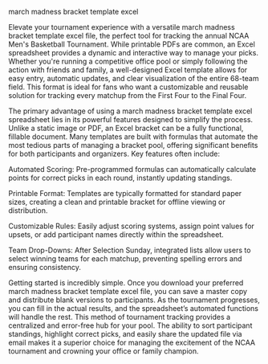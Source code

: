 march madness bracket template excel


Elevate your tournament experience with a versatile march madness bracket template excel file, the perfect tool for tracking the annual NCAA Men's Basketball Tournament. While printable PDFs are common, an Excel spreadsheet provides a dynamic and interactive way to manage your picks. Whether you're running a competitive office pool or simply following the action with friends and family, a well-designed Excel template allows for easy entry, automatic updates, and clear visualization of the entire 68-team field. This format is ideal for fans who want a customizable and reusable solution for tracking every matchup from the First Four to the Final Four.



The primary advantage of using a march madness bracket template excel spreadsheet lies in its powerful features designed to simplify the process. Unlike a static image or PDF, an Excel bracket can be a fully functional, fillable document. Many templates are built with formulas that automate the most tedious parts of managing a bracket pool, offering significant benefits for both participants and organizers. Key features often include:




Automated Scoring: Pre-programmed formulas can automatically calculate points for correct picks in each round, instantly updating standings.


Printable Format: Templates are typically formatted for standard paper sizes, creating a clean and printable bracket for offline viewing or distribution.


Customizable Rules: Easily adjust scoring systems, assign point values for upsets, or add participant names directly within the spreadsheet.


Team Drop-Downs: After Selection Sunday, integrated lists allow users to select winning teams for each matchup, preventing spelling errors and ensuring consistency.





Getting started is incredibly simple. Once you download your preferred march madness bracket template excel file, you can save a master copy and distribute blank versions to participants. As the tournament progresses, you can fill in the actual results, and the spreadsheet’s automated functions will handle the rest. This method of tournament tracking provides a centralized and error-free hub for your pool. The ability to sort participant standings, highlight correct picks, and easily share the updated file via email makes it a superior choice for managing the excitement of the NCAA tournament and crowning your office or family champion.
